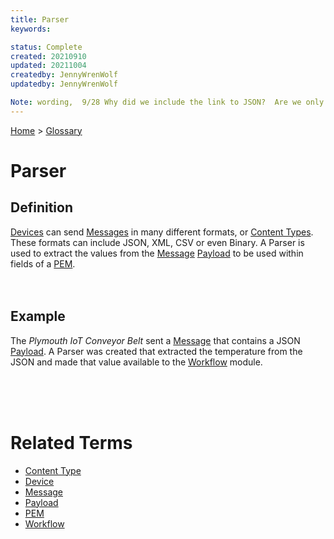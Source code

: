 ```yaml
---
title: Parser
keywords: 

status: Complete
created: 20210910
updated: 20211004
createdby: JennyWrenWolf
updatedby: JennyWrenWolf

Note: wording,  9/28 Why did we include the link to JSON?  Are we only talking about Payloads?  Should PEM be included at the end of example?  Or PEM changed to Workflow in Definition? 9/30 Does first sentence matter?
---
```

[Home](../Index.md) > [Glossary](./Index.md)

# Parser
## Definition
[Devices](./Device.md) can send [Messages](./Message.md) in many different formats, or [Content Types](./ContentType.md). These formats can include JSON, XML, CSV or even Binary. A Parser is used to extract the values from the [Message](./Message.md) [Payload](./Payload.md) to be used within fields of a [PEM](./PEM.md).
<br>
<br>
<br>

## Example
The *Plymouth IoT Conveyor Belt* sent a [Message](./Message.md) that contains a JSON [Payload](./Payload.md). A Parser was created that extracted the temperature from the JSON and made that value available to the [Workflow](./Workflow) module.

<br>
<br>
<br>

# Related Terms
- [Content Type](./ContentType.md)
- [Device](./Device.md)
- [Message](./Message.md)
- [Payload](./Payload.md)
- [PEM](./PEM.md)
- [Workflow](./Workflow)